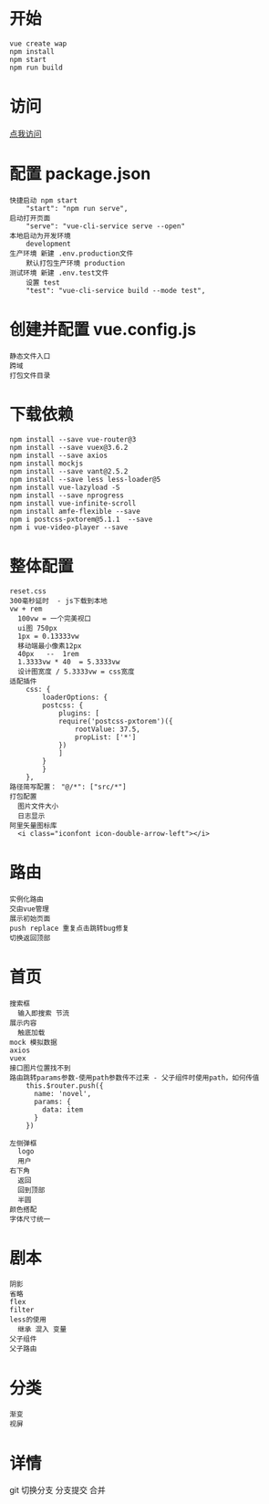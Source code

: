 # 开始
    vue create wap
    npm install
    npm start
    npm run build

# 访问
  [点我访问](https://liuer1211.github.io/soft/soft/wap/dist/)

# 配置 package.json
    快捷启动 npm start 
        "start": "npm run serve",
    启动打开页面 
        "serve": "vue-cli-service serve --open" 
    本地启动为开发环境
        development
    生产环境 新建 .env.production文件
        默认打包生产环境 production
    测试环境 新建 .env.test文件
        设置 test
        "test": "vue-cli-service build --mode test",

# 创建并配置 vue.config.js
    静态文件入口
    跨域
    打包文件目录

# 下载依赖
    npm install --save vue-router@3
    npm install --save vuex@3.6.2
    npm install --save axios
    npm install mockjs
    npm install --save vant@2.5.2
    npm install --save less less-loader@5
    npm install vue-lazyload -S
    npm install --save nprogress
    npm install vue-infinite-scroll
    npm install amfe-flexible --save
    npm i postcss-pxtorem@5.1.1  --save
    npm i vue-video-player --save

# 整体配置
    reset.css
    300毫秒延时  - js下载到本地
    vw + rem
      100vw = 一个完美视口
      ui图 750px
      1px = 0.13333vw
      移动端最小像素12px
      40px   --  1rem
      1.3333vw * 40  = 5.3333vw
      设计图宽度 / 5.3333vw = css宽度
    适配插件
        css: {
            loaderOptions: {
            postcss: {
                plugins: [
                require('postcss-pxtorem')({
                    rootValue: 37.5,
                    propList: ['*']
                })
                ]
            }
            }
        },
    路径简写配置： "@/*": ["src/*"]
    打包配置
      图片文件大小
      日志显示
    阿里矢量图标库
      <i class="iconfont icon-double-arrow-left"></i>


# 路由
    实例化路由
    交由vue管理
    展示初始页面
    push replace 重复点击跳转bug修复
    切换返回顶部

# 首页
    搜索框
      输入即搜索 节流
    展示内容
      触底加载
    mock 模拟数据
    axios
    vuex
    接口图片位置找不到
    路由跳转params参数-使用path参数传不过来 - 父子组件时使用path，如何传值
        this.$router.push({
          name: 'novel',
          params: {
            data: item
          }
        })
    
    左侧弹框
      logo
      用户
    右下角 
      返回 
      回到顶部
      半圆
    颜色搭配
    字体尺寸统一

# 剧本
    阴影
    省略
    flex
    filter
    less的使用
      继承 混入 变量
    父子组件
    父子路由

# 分类
    渐变
    视屏

# 详情



git 切换分支
分支提交 合并


    
    
